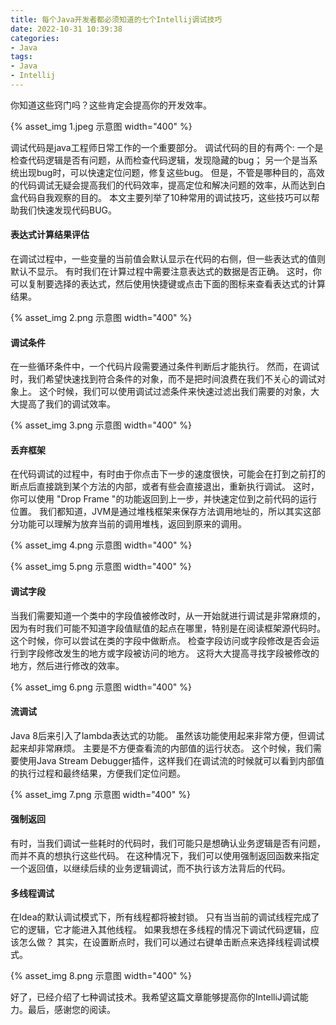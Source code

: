 ```yaml
---
title: 每个Java开发者都必须知道的七个Intellij调试技巧
date: 2022-10-31 10:39:38
categories:
- Java
tags:
- Java
- Intellij
---
```


你知道这些窍门吗？这些肯定会提高你的开发效率。

{% asset_img 1.jpeg 示意图 width="400" %}

<!--more-->

调试代码是java工程师日常工作的一个重要部分。
调试代码的目的有两个:
一个是检查代码逻辑是否有问题，从而检查代码逻辑，发现隐藏的bug；
另一个是当系统出现bug时，可以快速定位问题，修复这些bug。
但是，不管是哪种目的，高效的代码调试无疑会提高我们的代码效率，提高定位和解决问题的效率，从而达到白盒代码自我观察的目的。
本文主要列举了10种常用的调试技巧，这些技巧可以帮助我们快速发现代码BUG。

#### 表达式计算结果评估
在调试过程中，一些变量的当前值会默认显示在代码的右侧，但一些表达式的值则默认不显示。
有时我们在计算过程中需要注意表达式的数据是否正确。
这时，你可以复制要选择的表达式，然后使用快捷键或点击下面的图标来查看表达式的计算结果。

{% asset_img 2.png 示意图 width="400" %}

#### 调试条件
在一些循环条件中，一个代码片段需要通过条件判断后才能执行。
然而，在调试时，我们希望快速找到符合条件的对象，而不是把时间浪费在我们不关心的调试对象上。
这个时候，我们可以使用调试过滤条件来快速过滤出我们需要的对象，大大提高了我们的调试效率。

{% asset_img 3.png 示意图 width="400" %}

#### 丢弃框架
在代码调试的过程中，有时由于你点击下一步的速度很快，可能会在打到之前打的断点后直接跳到某个方法的内部，或者有些会直接退出，重新执行调试。
这时，你可以使用 "Drop Frame "的功能返回到上一步，并快速定位到之前代码的运行位置。
我们都知道，JVM是通过堆栈框架来保存方法调用地址的，所以其实这部分功能可以理解为放弃当前的调用堆栈，返回到原来的调用。

{% asset_img 4.png 示意图 width="400" %}

{% asset_img 5.png 示意图 width="400" %}

#### 调试字段
当我们需要知道一个类中的字段值被修改时，从一开始就进行调试是非常麻烦的，因为有时我们可能不知道字段值赋值的起点在哪里，特别是在阅读框架源代码时。
这个时候，你可以尝试在类的字段中做断点。
检查字段访问或字段修改是否会运行到字段修改发生的地方或字段被访问的地方。
这将大大提高寻找字段被修改的地方，然后进行修改的效率。

{% asset_img 6.png 示意图 width="400" %}

#### 流调试
Java 8后来引入了lambda表达式的功能。
虽然该功能使用起来非常方便，但调试起来却非常麻烦。
主要是不方便查看流的内部值的运行状态。
这个时候，我们需要使用Java Stream Debugger插件，这样我们在调试流的时候就可以看到内部值的执行过程和最终结果，方便我们定位问题。

{% asset_img 7.png 示意图 width="400" %}

#### 强制返回
有时，当我们调试一些耗时的代码时，我们可能只是想确认业务逻辑是否有问题，而并不真的想执行这些代码。
在这种情况下，我们可以使用强制返回函数来指定一个返回值，以继续后续的业务逻辑调试，而不执行该方法背后的代码。

#### 多线程调试
在Idea的默认调试模式下，所有线程都将被封锁。
只有当当前的调试线程完成了它的逻辑，它才能进入其他线程。
如果我想在多线程的情况下调试代码逻辑，应该怎么做？
其实，在设置断点时，我们可以通过右键单击断点来选择线程调试模式。

{% asset_img 8.png 示意图 width="400" %}

好了，已经介绍了七种调试技术。我希望这篇文章能够提高你的IntelliJ调试能力。最后，感谢您的阅读。

<!-- https://levelup.gitconnected.com/seven-intellij-debug-tricks-that-every-java-developer-must-know-de26aaac736a -->